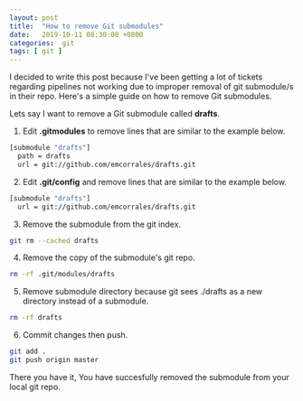 ```yaml
---
layout: post
title:  "How to remove Git submodules"
date:   2019-10-11 08:30:00 +0800
categories:  git
tags: [ git ]
---
```

I decided to write this post because I've been getting a lot of tickets
regarding pipelines not working due to improper removal of git submodule/s in
their repo. Here's a simple guide on how to remove Git submodules.

Lets say I want to remove a Git submodule called **drafts**.

1. Edit **.gitmodules** to remove lines that are similar to the example below.
```bash
[submodule "drafts"]
  path = drafts
  url = git://github.com/emcorrales/drafts.git
```

2. Edit **.git/config** and remove lines that are similar to the example below.
```bash
[submodule "drafts"]
  url = git://github.com/emcorrales/drafts.git
```

3. Remove the submodule from the git index.
```bash
git rm --cached drafts
```

4. Remove the copy of the submodule's git repo.
```bash
rm -rf .git/modules/drafts
```

5. Remove submodule directory because git sees ./drafts as a new directory
instead of a submodule.
```bash
rm -rf drafts
```

6. Commit changes then push.
```bash
git add .
git push origin master
```

There you have it, You have succesfully removed the submodule from your local
git repo.
